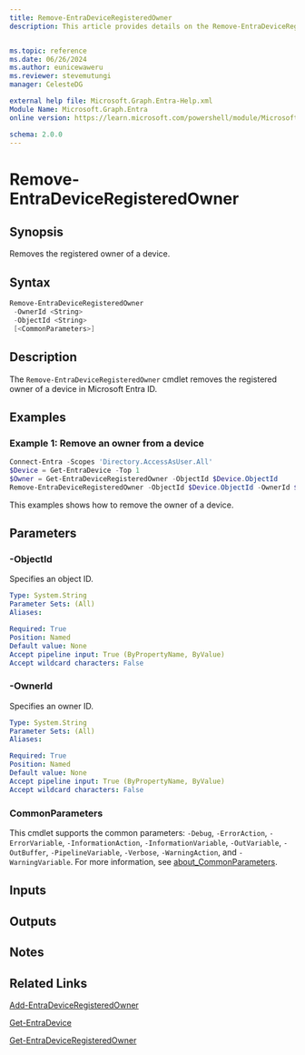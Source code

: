 ```yaml
---
title: Remove-EntraDeviceRegisteredOwner
description: This article provides details on the Remove-EntraDeviceRegisteredOwner command.


ms.topic: reference
ms.date: 06/26/2024
ms.author: eunicewaweru
ms.reviewer: stevemutungi
manager: CelesteDG

external help file: Microsoft.Graph.Entra-Help.xml
Module Name: Microsoft.Graph.Entra
online version: https://learn.microsoft.com/powershell/module/Microsoft.Graph.Entra/Remove-EntraDeviceRegisteredOwner

schema: 2.0.0
---
```


# Remove-EntraDeviceRegisteredOwner

## Synopsis

Removes the registered owner of a device.

## Syntax

```powershell
Remove-EntraDeviceRegisteredOwner
 -OwnerId <String>
 -ObjectId <String>
 [<CommonParameters>]
```

## Description

The `Remove-EntraDeviceRegisteredOwner` cmdlet removes the registered owner of a device in Microsoft Entra ID.

## Examples

### Example 1: Remove an owner from a device

```powershell
Connect-Entra -Scopes 'Directory.AccessAsUser.All'
$Device = Get-EntraDevice -Top 1
$Owner = Get-EntraDeviceRegisteredOwner -ObjectId $Device.ObjectId
Remove-EntraDeviceRegisteredOwner -ObjectId $Device.ObjectId -OwnerId $Owner.ObjectId
```

This examples shows how to remove the owner of a device.

## Parameters

### -ObjectId

Specifies an object ID.

```yaml
Type: System.String
Parameter Sets: (All)
Aliases:

Required: True
Position: Named
Default value: None
Accept pipeline input: True (ByPropertyName, ByValue)
Accept wildcard characters: False
```

### -OwnerId

Specifies an owner ID.

```yaml
Type: System.String
Parameter Sets: (All)
Aliases:

Required: True
Position: Named
Default value: None
Accept pipeline input: True (ByPropertyName, ByValue)
Accept wildcard characters: False
```

### CommonParameters

This cmdlet supports the common parameters: `-Debug`, `-ErrorAction`, `-ErrorVariable`, `-InformationAction`, `-InformationVariable`, `-OutVariable`, `-OutBuffer`, `-PipelineVariable`, `-Verbose`, `-WarningAction`, and `-WarningVariable`. For more information, see [about_CommonParameters](https://go.microsoft.com/fwlink/?LinkID=113216).

## Inputs

## Outputs

## Notes

## Related Links

[Add-EntraDeviceRegisteredOwner](Add-EntraDeviceRegisteredOwner.md)

[Get-EntraDevice](Get-EntraDevice.md)

[Get-EntraDeviceRegisteredOwner](Get-EntraDeviceRegisteredOwner.md)
